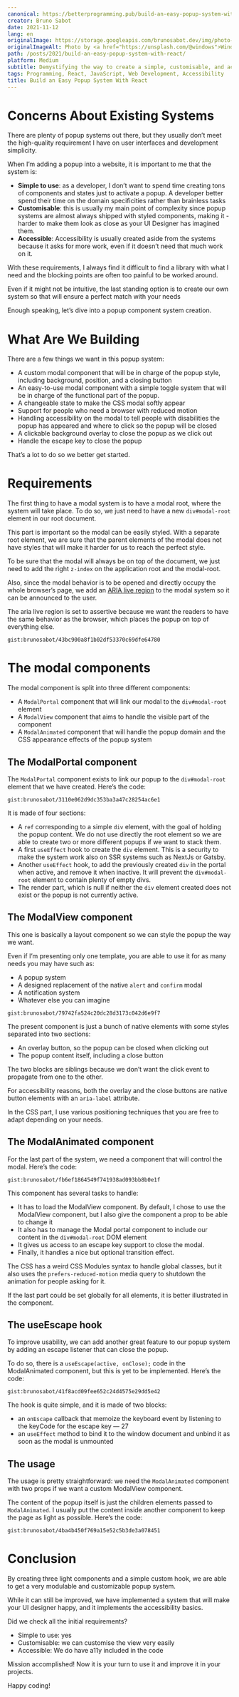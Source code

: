 ```yaml
---
canonical: https://betterprogramming.pub/build-an-easy-popup-system-with-react-8858370cf700
creator: Bruno Sabot
date: 2021-11-12
lang: en
originalImage: https://storage.googleapis.com/brunosabot.dev/img/photo-1624571033882-bf93a56b6b2e.jpeg
originalImageAlt: Photo by <a href="https://unsplash.com/@windows">Windows</a> on <a href="https://unsplash.com">Unsplash</a>.
path: /posts/2021/build-an-easy-popup-system-with-react/
platform: Medium
subtitle: Demystifying the way to create a simple, customisable, and accessible popup system with React
tags: Programming, React, JavaScript, Web Development, Accessibility
title: Build an Easy Popup System With React
---
```


# Concerns About Existing Systems

There are plenty of popup systems out there, but they usually don’t meet the high-quality requirement I have on user interfaces and development simplicity.

When I’m adding a popup into a website, it is important to me that the system is:

- **Simple to use**: as a developer, I don’t want to spend time creating tons of components and states just to activate a popup. A developer better spend their time on the domain specificities rather than brainless tasks
- **Customisable**: this is usually my main point of complexity since popup systems are almost always shipped with styled components, making it - harder to make them look as close as your UI Designer has imagined them.
- **Accessible**: Accessibility is usually created aside from the systems because it asks for more work, even if it doesn’t need that much work on it.

With these requirements, I always find it difficult to find a library with what I need and the blocking points are often too painful to be worked around.

Even if it might not be intuitive, the last standing option is to create our own system so that will ensure a perfect match with your needs

Enough speaking, let’s dive into a popup component system creation.

# What Are We Building

There are a few things we want in this popup system:

- A custom modal component that will be in charge of the popup style, including background, position, and a closing button
- An easy-to-use modal component with a simple toggle system that will be in charge of the functional part of the popup.
- A changeable state to make the CSS modal softly appear
- Support for people who need a browser with reduced motion
- Handling accessibility on the modal to tell people with disabilities the popup has appeared and where to click so the popup will be closed
- A clickable background overlay to close the popup as we click out
- Handle the escape key to close the popup

That’s a lot to do so we better get started.

# Requirements

The first thing to have a modal system is to have a modal root, where the system will take place. To do so, we just need to have a new `div#modal-root` element in our root document.

This part is important so the modal can be easily styled. With a separate root element, we are sure that the parent elements of the modal does not have styles that will make it harder for us to reach the perfect style.

To be sure that the modal will always be on top of the document, we just need to add the right `z-index` on the application root and the modal-root.

Also, since the modal behavior is to be opened and directly occupy the whole browser’s page, we add an [ARIA live region](https://developer.mozilla.org/en-US/docs/Web/Accessibility/ARIA/ARIA_Live_Regions) to the modal system so it can be announced to the user.

The aria live region is set to assertive because we want the readers to have the same behavior as the browser, which places the popup on top of everything else.

`gist:brunosabot/43bc900a8f1b02df53370c69dfe64780`

# The modal components

The modal component is split into three different components:

- A `ModalPortal` component that will link our modal to the `div#modal-root` element
- A `ModalView` component that aims to handle the visible part of the component
- A `ModalAnimated` component that will handle the popup domain and the CSS appearance effects of the popup system

## The ModalPortal component

The `ModalPortal` component exists to link our popup to the `div#modal-root` element that we have created. Here’s the code:

`gist:brunosabot/3110e062d9dc353ba3a47c28254ac6e1`

It is made of four sections:

- A `ref` corresponding to a simple `div` element, with the goal of holding the popup content. We do not use directly the root element so we are able to create two or more different popups if we want to stack them.
- A first `useEffect` hook to create the `div` element. This is a security to make the system work also on SSR systems such as NextJs or Gatsby.
- Another `useEffect` hook, to add the previously created `div` in the portal when active, and remove it when inactive. It will prevent the `div#modal-root` element to contain plenty of empty divs.
- The render part, which is null if neither the `div` element created does not exist or the popup is not currently active.

## The ModalView component

This one is basically a layout component so we can style the popup the way we want.

Even if I’m presenting only one template, you are able to use it for as many needs you may have such as:

- A popup system
- A designed replacement of the native `alert` and `confirm` modal
- A notification system
- Whatever else you can imagine

`gist:brunosabot/79742fa524c20dc28d3173c042d6e9f7`

The present component is just a bunch of native elements with some styles separated into two sections:

- An overlay button, so the popup can be closed when clicking out
- The popup content itself, including a close button

The two blocks are siblings because we don’t want the click event to propagate from one to the other.

For accessibility reasons, both the overlay and the close buttons are native button elements with an `aria-label` attribute.

In the CSS part, I use various positioning techniques that you are free to adapt depending on your needs.

## The ModalAnimated component

For the last part of the system, we need a component that will control the modal. Here’s the code:

`gist:brunosabot/fb6ef1864549f741938ad093bb8b0e1f`

This component has several tasks to handle:

- It has to load the ModalView component. By default, I chose to use the ModalView component, but I also give the component a prop to be able to change it
- It also has to manage the Modal portal component to include our content in the `div#modal-root` DOM element
- It gives us access to an escape key support to close the modal.
- Finally, it handles a nice but optional transition effect.

The CSS has a weird CSS Modules syntax to handle global classes, but it also uses the `prefers-reduced-motion` media query to shutdown the animation for people asking for it.

If the last part could be set globally for all elements, it is better illustrated in the component.

## The useEscape hook

To improve usability, we can add another great feature to our popup system by adding an escape listener that can close the popup.

To do so, there is a `useEscape(active, onClose);` code in the ModalAnimated component, but this is yet to be implemented. Here’s the code:

`gist:brunosabot/41f8acd09fee652c24d4575e29dd5e42`

The hook is quite simple, and it is made of two blocks:

- an `onEscape` callback that memoize the keyboard event by listening to the keyCode for the escape key — 27
- an `useEffect` method to bind it to the window document and unbind it as soon as the modal is unmounted

## The usage

The usage is pretty straightforward: we need the `ModalAnimated` component with two props if we want a custom ModalView component.

The content of the popup itself is just the children elements passed to `ModalAnimated`. I usually put the content inside another component to keep the page as light as possible. Here’s the code:

`gist:brunosabot/4ba4b450f769a15e52c5b3de3a078451`

# Conclusion

By creating three light components and a simple custom hook, we are able to get a very modulable and customizable popup system.

While it can still be improved, we have implemented a system that will make your UI designer happy, and it implements the accessibility basics.

Did we check all the initial requirements?

- Simple to use: yes
- Customisable: we can customise the view very easily
- Accessible: We do have a11y included in the code

Mission accomplished! Now it is your turn to use it and improve it in your projects.

Happy coding!

